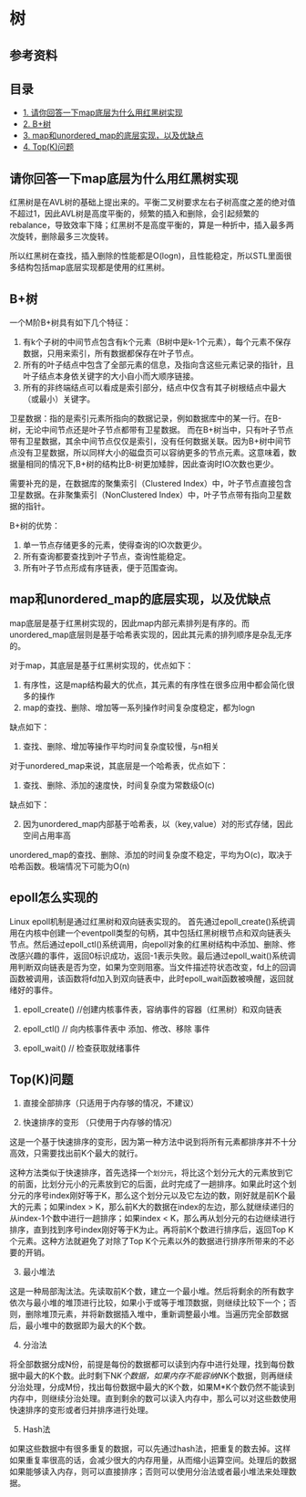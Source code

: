 # 树

## 参考资料

## 目录

* [1. 请你回答一下map底层为什么用红黑树实现](#-请你回答一下map底层为什么用红黑树实现)
* [2. B+树](#-B+树)
* [3. map和unordered_map的底层实现，以及优缺点](#-map和unordered_map的底层实现，以及优缺点)
* [4. Top(K)问题](#-Top(K)问题)

## 请你回答一下map底层为什么用红黑树实现

红黑树是在AVL树的基础上提出来的。平衡二叉树要求左右子树高度之差的绝对值不超过1，因此AVL树是高度平衡的，频繁的插入和删除，会引起频繁的rebalance，导致效率下降；红黑树不是高度平衡的，算是一种折中，插入最多两次旋转，删除最多三次旋转。

所以红黑树在查找，插入删除的性能都是O(logn)，且性能稳定，所以STL里面很多结构包括map底层实现都是使用的红黑树。

## B+树

一个M阶B+树具有如下几个特征：

1. 有k个子树的中间节点包含有k个元素（B树中是k-1个元素），每个元素不保存数据，只用来索引，所有数据都保存在叶子节点。
2. 所有的叶子结点中包含了全部元素的信息，及指向含这些元素记录的指针，且叶子结点本身依关键字的大小自小而大顺序链接。
3. 所有的非终端结点可以看成是索引部分，结点中仅含有其子树根结点中最大（或最小）关键字。


卫星数据：指的是索引元素所指向的数据记录，例如数据库中的某一行。在B-树，无论中间节点还是叶子节点都带有卫星数据。 而在B+树当中，只有叶子节点带有卫星数据，其余中间节点仅仅是索引，没有任何数据关联。因为B+树中间节点没有卫星数据，所以同样大小的磁盘页可以容纳更多的节点元素。这意味着，数据量相同的情况下,B+树的结构比B-树更加矮胖，因此查询时IO次数也更少。

需要补充的是，在数据库的聚集索引（Clustered Index）中，叶子节点直接包含卫星数据。在非聚集索引（NonClustered Index）中，叶子节点带有指向卫星数据的指针。

B+树的优势：

1. 单一节点存储更多的元素，使得查询的IO次数更少。
2. 所有查询都要查找到叶子节点，查询性能稳定。
3. 所有叶子节点形成有序链表，便于范围查询。

## map和unordered_map的底层实现，以及优缺点

map底层是基于红黑树实现的，因此map内部元素排列是有序的。而unordered_map底层则是基于哈希表实现的，因此其元素的排列顺序是杂乱无序的。

对于map，其底层是基于红黑树实现的，优点如下：

1. 有序性，这是map结构最大的优点，其元素的有序性在很多应用中都会简化很多的操作
2. map的查找、删除、增加等一系列操作时间复杂度稳定，都为logn

缺点如下：

1. 查找、删除、增加等操作平均时间复杂度较慢，与n相关

对于unordered_map来说，其底层是一个哈希表，优点如下：

1. 查找、删除、添加的速度快，时间复杂度为常数级O(c)

缺点如下：

2. 因为unordered_map内部基于哈希表，以（key,value）对的形式存储，因此空间占用率高

unordered_map的查找、删除、添加的时间复杂度不稳定，平均为O(c)，取决于哈希函数。极端情况下可能为O(n)

## epoll怎么实现的

Linux epoll机制是通过红黑树和双向链表实现的。 首先通过epoll_create()系统调用在内核中创建一个eventpoll类型的句柄，其中包括红黑树根节点和双向链表头节点。然后通过epoll_ctl()系统调用，向epoll对象的红黑树结构中添加、删除、修改感兴趣的事件，返回0标识成功，返回-1表示失败。最后通过epoll_wait()系统调用判断双向链表是否为空，如果为空则阻塞。当文件描述符状态改变，fd上的回调函数被调用，该函数将fd加入到双向链表中，此时epoll_wait函数被唤醒，返回就绪好的事件。

1. epoll_create() //创建内核事件表，容纳事件的容器（红黑树）和双向链表

2. epoll_ctl() // 向内核事件表中 添加、修改、移除 事件

3. epoll_wait() // 检查获取就绪事件

## Top(K)问题

1. 直接全部排序（只适用于内存够的情况，不建议）


2. 快速排序的变形 （只使用于内存够的情况）

这是一个基于快速排序的变形，因为第一种方法中说到将所有元素都排序并不十分高效，只需要找出前K个最大的就行。

这种方法类似于快速排序，首先选择一个`划分元`，将比这个划分元大的元素放到它的前面，比划分元小的元素放到它的后面，此时完成了一趟排序。如果此时这个划分元的序号index刚好等于K，那么这个划分元以及它左边的数，刚好就是前K个最大的元素；如果index  > K，那么前K大的数据在index的左边，那么就继续递归的从index-1个数中进行一趟排序；如果index < K，那么再从划分元的右边继续进行排序，直到找到序号index刚好等于K为止。再将前K个数进行排序后，返回Top K个元素。这种方法就避免了对除了Top K个元素以外的数据进行排序所带来的不必要的开销。

3. 最小堆法

这是一种局部淘汰法。先读取前K个数，建立一个最小堆。然后将剩余的所有数字依次与最小堆的堆顶进行比较，如果小于或等于堆顶数据，则继续比较下一个；否则，删除堆顶元素，并将新数据插入堆中，重新调整最小堆。当遍历完全部数据后，最小堆中的数据即为最大的K个数。

4. 分治法

将全部数据分成N份，前提是每份的数据都可以读到内存中进行处理，找到每份数据中最大的K个数。此时剩下N*K个数据，如果内存不能容纳N*K个数据，则再继续分治处理，分成M份，找出每份数据中最大的K个数，如果M*K个数仍然不能读到内存中，则继续分治处理。直到剩余的数可以读入内存中，那么可以对这些数使用快速排序的变形或者归并排序进行处理。

5. Hash法

如果这些数据中有很多重复的数据，可以先通过hash法，把重复的数去掉。这样如果重复率很高的话，会减少很大的内存用量，从而缩小运算空间。处理后的数据如果能够读入内存，则可以直接排序；否则可以使用分治法或者最小堆法来处理数据。